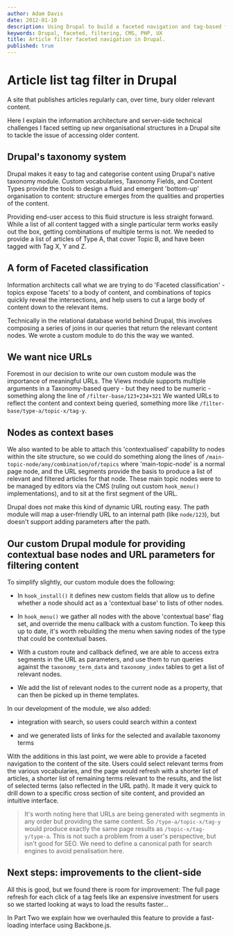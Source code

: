 ```yaml
---
author: Adam Davis
date: 2012-01-10
description: Using Drupal to build a faceted navigation and tag-based filtering. 
keywords: Drupal, faceted, filtering, CMS, PHP, UX
title: Article filter faceted navigation in Drupal.
published: true
---
```




Article list tag filter in Drupal
=================================

A site that publishes articles regularly can, over time, bury older relevant content. 

Here I explain the information architecture and server-side technical challenges I faced setting up new organisational structures in a Drupal site to tackle the issue of accessing older content. 

## Drupal's taxonomy system
Drupal makes it easy to tag and categorise content using Drupal's native taxonomy module. Custom vocabularies, Taxonomy Fields, and Content Types provide the tools to design a fluid and emergent 'bottom-up' organisation to content: structure emerges from the qualities and properties of the content. 

Providing end-user access to this fluid structure is less straight forward. While a list of all content tagged with a single particular term works easily out the box, getting combinations of multiple terms is not. We needed to provide a list of articles of Type A, that cover Topic B, and have been tagged with Tag X, Y and Z. 

## A form of Faceted classification
Information architects call what we are trying to do 'Faceted classification' - topics expose 'facets' to a body of content, and combinations of topics quickly reveal the intersections, and help users to cut a large body of content down to the relevant items.  

Technically in the relational database world behind Drupal, this involves composing a series of joins in our queries that return the relevant content nodes. We wrote a custom module to do this the way we wanted.

## We want nice URLs
Foremost in our decision to write our own custom module was the importance of meaningful URLs. The Views module supports multiple arguments in a Taxonomy-based query - but they need to be numeric  - something along the line of `/filter-base/123+234+321` We wanted URLs to reflect the content and context being queried, something more like `/filter-base/type-a/topic-x/tag-y`.

## Nodes as context bases
We also wanted to be able to attach this 'contextualised' capability to nodes within the site structure, so we could do something along the lines of `/main-topic-node/any/combination/of/topics` where 'main-topic-node' is a normal page node, and the URL segments provide the basis to produce a list of relevant and filtered articles for that node. These main topic nodes were to be managed by editors via the CMS (ruling out custom `hook_menu()` implementations), and to sit at the first segment of the URL.  

Drupal does not make this kind of dynamic URL routing easy. The path module will map a user-friendly URL to an internal path (like `node/123`), but doesn't support adding parameters after the path. 

## Our custom Drupal module for providing contextual base nodes and URL parameters for filtering content
To simplify slightly, our custom module does the following: 

-  In `hook_install()` it defines new custom fields that allow us to define whether a node should act as a 'contextual base' to lists of other nodes. 

-  In `hook_menu()` we gather all nodes with the above 'contextual base' flag set, and override the menu callback with a custom function. To keep this up to date, it's worth rebuilding the menu when saving nodes of the type that could be contextual bases. 

-  With a custom route and callback defined, we are able to access extra segments in the URL as parameters, and use them to run queries against the `taxonomy_term_data` and `taxonomy_index` tables to get a list of relevant nodes. 

-  We add the list of relevant nodes to the current node as a property, that can then be picked up in theme templates. 


In our development of the module, we also added: 

-   integration with search, so users could search within a context 

-  and we generated lists of links for the selected and  available taxonomy terms 


With the additions in this last point, we were able to provide a faceted navigation to the content of the site. Users could select relevant terms from the various vocabularies, and the page would refresh with a shorter list of articles, a shorter list of remaining terms relevant to the results, and the list of selected terms (also reflected in the URL path). It made it very quick to drill down to a specific cross section of site content, and provided an intuitive interface. 

> It's worth noting here that URLs are being generated with segments in any order but providing the same content. So `/type-a/topic-x/tag-y` would produce exactly the same page results as `/topic-x/tag-y/type-a`. This is not such a problem from a user's perspective, but isn't good for SEO. We need to define a canonical path for search engines to avoid penalisation here. 

## Next steps: improvements to the client-side 
All this is good, but we found there is room for improvement:  The full page refresh for each click of a tag feels like an expensive investment for users so we started looking at ways to load the results faster...

In Part Two we explain how we overhauled this feature to provide a fast-loading interface using Backbone.js.  


